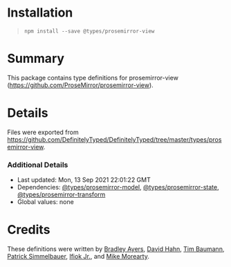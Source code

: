 # Installation
> `npm install --save @types/prosemirror-view`

# Summary
This package contains type definitions for prosemirror-view (https://github.com/ProseMirror/prosemirror-view).

# Details
Files were exported from https://github.com/DefinitelyTyped/DefinitelyTyped/tree/master/types/prosemirror-view.

### Additional Details
 * Last updated: Mon, 13 Sep 2021 22:01:22 GMT
 * Dependencies: [@types/prosemirror-model](https://npmjs.com/package/@types/prosemirror-model), [@types/prosemirror-state](https://npmjs.com/package/@types/prosemirror-state), [@types/prosemirror-transform](https://npmjs.com/package/@types/prosemirror-transform)
 * Global values: none

# Credits
These definitions were written by [Bradley Ayers](https://github.com/bradleyayers), [David Hahn](https://github.com/davidka), [Tim Baumann](https://github.com/timjb), [Patrick Simmelbauer](https://github.com/patsimm), [Ifiok Jr.](https://github.com/ifiokjr), and [Mike Morearty](https://github.com/mmorearty).
